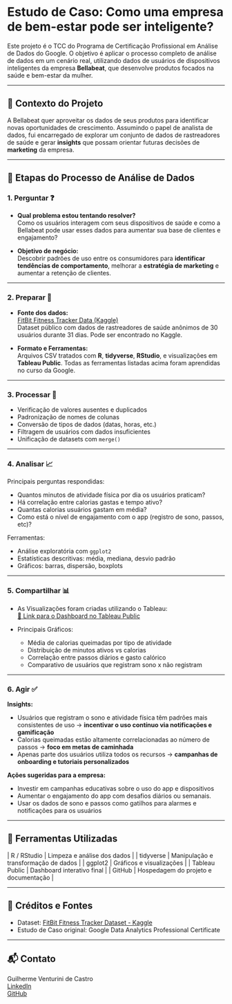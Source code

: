 # Estudo de Caso: Como uma empresa de bem-estar pode ser inteligente?

Este projeto é o TCC do Programa de Certificação Profissional em Análise de Dados do Google. O objetivo é aplicar o processo completo de análise de dados em um cenário real, utilizando dados de usuários de dispositivos inteligentes da empresa **Bellabeat**, que desenvolve produtos focados na saúde e bem-estar da mulher.

---

## 🧠 Contexto do Projeto

A Bellabeat quer aproveitar os dados de seus produtos para identificar novas oportunidades de crescimento. Assumindo o papel de analista de dados, fui encarregado de explorar um conjunto de dados de rastreadores de saúde e gerar **insights** que possam orientar futuras decisões de **marketing** da empresa.

---

## 🔄 Etapas do Processo de Análise de Dados

### 1. **Perguntar** ❓
- **Qual problema estou tentando resolver?**  
  Como os usuários interagem com seus dispositivos de saúde e como a Bellabeat pode usar esses dados para aumentar sua base de clientes e engajamento?

- **Objetivo de negócio:**  
  Descobrir padrões de uso entre os consumidores para **identificar tendências de comportamento**, melhorar a **estratégia de marketing** e aumentar a retenção de clientes.

---

### 2. **Preparar** 🧾
- **Fonte dos dados:**  
  [FitBit Fitness Tracker Data (Kaggle)](https://www.kaggle.com/datasets/arashnic/fitbit)  
  Dataset público com dados de rastreadores de saúde anônimos de 30 usuários durante 31 dias.
  Pode ser encontrado no Kaggle.

- **Formato e Ferramentas:**  
  Arquivos CSV tratados com **R**, **tidyverse**, **RStudio**, e visualizações em **Tableau Public**.
  Todas as ferramentas listadas acima foram aprendidas no curso da Google.

---

### 3. **Processar** 🧹
- Verificação de valores ausentes e duplicados  
- Padronização de nomes de colunas  
- Conversão de tipos de dados (datas, horas, etc.)  
- Filtragem de usuários com dados insuficientes  
- Unificação de datasets com `merge()`

---

### 4. **Analisar** 📈
Principais perguntas respondidas:
- Quantos minutos de atividade física por dia os usuários praticam?
- Há correlação entre calorias gastas e tempo ativo?
- Quantas calorias usuários gastam em média?
- Como está o nível de engajamento com o app (registro de sono, passos, etc)?

Ferramentas:
- Análise exploratória com `ggplot2`
- Estatísticas descritivas: média, mediana, desvio padrão
- Gráficos: barras, dispersão, boxplots

---

### 5. **Compartilhar** 📊
- As Visualizações foram criadas utilizando o Tableau:  
  [🔗 Link para o Dashboard no Tableau Public](https://public.tableau.com/app/profile/SEU_USUARIO)

- Principais Gráficos:
  - Média de calorias queimadas por tipo de atividade
  - Distribuição de minutos ativos vs calorias
  - Correlação entre passos diários e gasto calórico
  - Comparativo de usuários que registram sono x não registram

---

### 6. **Agir** ✅
**Insights:**
- Usuários que registram o sono e atividade física têm padrões mais consistentes de uso → **incentivar o uso contínuo via notificações e gamificação**
- Calorias queimadas estão altamente correlacionadas ao número de passos → **foco em metas de caminhada**
- Apenas parte dos usuários utiliza todos os recursos → **campanhas de onboarding e tutoriais personalizados**

**Ações sugeridas para a empresa:**
- Investir em campanhas educativas sobre o uso do app e dispositivos
- Aumentar o engajamento do app com desafios diários ou semanais.
- Usar os dados de sono e passos como gatilhos para alarmes e notificações para os usuários

---

## 🧰 Ferramentas Utilizadas     

| R / RStudio    | Limpeza e análise dos dados          |
| tidyverse      | Manipulação e transformação de dados |
| ggplot2        | Gráficos e visualizações             |
| Tableau Public | Dashboard interativo final           |
| GitHub         | Hospedagem do projeto e documentação |

---

## 📝 Créditos e Fontes

- Dataset: [FitBit Fitness Tracker Dataset - Kaggle](https://www.kaggle.com/datasets/arashnic/fitbit)
- Estudo de Caso original: Google Data Analytics Professional Certificate

---

## 📬 Contato

Guilherme Venturini de Castro  
[LinkedIn](https://www.linkedin.com/in/guilherme-venturini-castro/)  
[GitHub](https://github.com/gvc2010)

